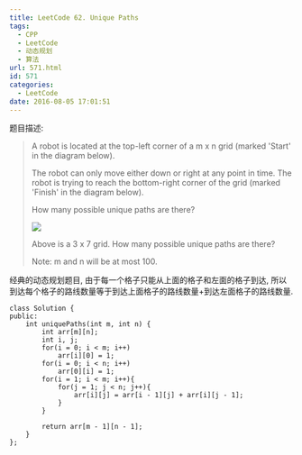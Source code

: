 ```yaml
---
title: LeetCode 62. Unique Paths
tags:
  - CPP
  - LeetCode
  - 动态规划
  - 算法
url: 571.html
id: 571
categories:
  - LeetCode
date: 2016-08-05 17:01:51
---
```

﻿题目描述:

>A robot is located at the top-left corner of a m x n grid (marked 'Start' in the diagram below).
>
>The robot can only move either down or right at any point in time. The robot is trying to reach the bottom-right corner of the grid (marked 'Finish' in the diagram below).
>
>How many possible unique paths are there?
>
>![](http://leetcode.com/wp-content/uploads/2014/12/robot_maze.png)
>
>Above is a 3 x 7 grid. How many possible unique paths are there?
>
>Note: m and n will be at most 100.

经典的动态规划题目, 由于每一个格子只能从上面的格子和左面的格子到达, 所以到达每个格子的路线数量等于到达上面格子的路线数量+到达左面格子的路线数量.

    class Solution {
    public:
        int uniquePaths(int m, int n) {
            int arr[m][n];
            int i, j;
            for(i = 0; i < m; i++)
                arr[i][0] = 1;
            for(i = 0; i < n; i++)
                arr[0][i] = 1;
            for(i = 1; i < m; i++){
                for(j = 1; j < n; j++){
                    arr[i][j] = arr[i - 1][j] + arr[i][j - 1];
                }
            }
            
            return arr[m - 1][n - 1];
        }
    };